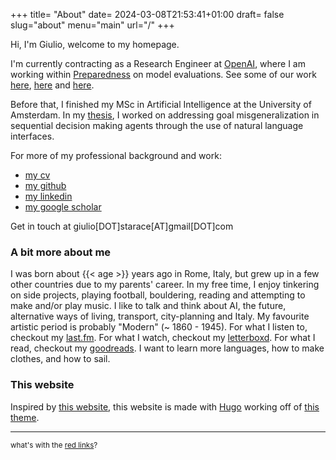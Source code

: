 +++
title= "About"
date= 2024-03-08T21:53:41+01:00
draft= false
slug="about"
menu="main"
url="/"
+++

Hi, I'm Giulio, welcome to my homepage.

I'm currently contracting as a Research Engineer at
[OpenAI](https://openai.com), where I am working within
[Preparedness](https://openai.com/preparedness/) on model evaluations. See some
of our work [here](https://github.com/openai/evals/),
[here](https://openai.com/index/introducing-swe-bench-verified/) and
[here](https://openai.com/index/mle-bench/).

Before that, I finished my MSc in Artificial Intelligence at the University of
Amsterdam. In my [thesis](https://github.com/thesofakillers/nlgoals), I worked
on addressing goal misgeneralization in sequential decision making agents
through the use of natural language interfaces.

For more of my professional background and work:

- [my cv](/cv/GiulioStarace_CV.pdf)
- [my github](https://github.com/thesofakillers)
- [my linkedin](https://www.linkedin.com/in/giuliostarace/)
- [my google scholar](https://scholar.google.com/citations?user=S57H0dgAAAAJ&hl=en)

Get in touch at giulio[DOT]starace[AT]gmail[DOT]com

### A bit more about me

I was born about {{< age >}} years ago in Rome, Italy, but grew up in a few
other countries due to my parents' career. In my free time, I enjoy tinkering on
side projects, playing football, bouldering, reading and attempting to make
and/or play music. I like to talk and think about AI, the future, alternative
ways of living, transport, city-planning and Italy. My favourite artistic period
is probably "Modern" (~ 1860 - 1945). For what I listen to, checkout my
[last.fm](https://www.last.fm/user/giuliostarace). For what I watch, checkout my
[letterboxd](https://letterboxd.com/thesofakillers/). For what I read, checkout
my [goodreads](https://goodreads.com/thesofakillers). I want to learn more
languages, how to make clothes, and how to sail.

### This website

Inspired by [this website](http://bettermotherfuckingwebsite.com/), this website
is made with [Hugo](https://gohugo.io/) working off of
[this theme](https://github.com/janraasch/hugo-bearblog/).

---

<small>what's with the [red links](https://gwern.net/red)?</small>
